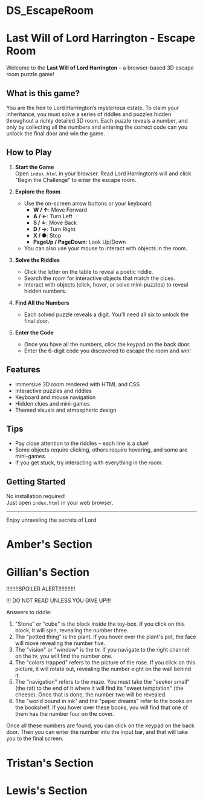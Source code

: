 # DS_EscapeRoom

# Last Will of Lord Harrington - Escape Room

Welcome to the **Last Will of Lord Harrington** – a browser-based 3D escape room puzzle game!

## What is this game?

You are the heir to Lord Harrington’s mysterious estate. To claim your inheritance, you must solve a series of riddles and puzzles hidden throughout a richly detailed 3D room. Each puzzle reveals a number, and only by collecting all the numbers and entering the correct code can you unlock the final door and win the game.

## How to Play

1. **Start the Game**  
   Open `index.html` in your browser. Read Lord Harrington’s will and click "Begin the Challenge" to enter the escape room.

2. **Explore the Room**

   - Use the on-screen arrow buttons or your keyboard:
     - **W / ↑**: Move Forward
     - **A / ←**: Turn Left
     - **S / ↓**: Move Back
     - **D / →**: Turn Right
     - **X / ●**: Stop
     - **PageUp / PageDown**: Look Up/Down
   - You can also use your mouse to interact with objects in the room.

3. **Solve the Riddles**

   - Click the letter on the table to reveal a poetic riddle.
   - Search the room for interactive objects that match the clues.
   - Interact with objects (click, hover, or solve mini-puzzles) to reveal hidden numbers.

4. **Find All the Numbers**

   - Each solved puzzle reveals a digit. You’ll need all six to unlock the final door.

5. **Enter the Code**
   - Once you have all the numbers, click the keypad on the back door.
   - Enter the 6-digit code you discovered to escape the room and win!

## Features

- Immersive 3D room rendered with HTML and CSS
- Interactive puzzles and riddles
- Keyboard and mouse navigation
- Hidden clues and mini-games
- Themed visuals and atmospheric design

## Tips

- Pay close attention to the riddles – each line is a clue!
- Some objects require clicking, others require hovering, and some are mini-games.
- If you get stuck, try interacting with everything in the room.

## Getting Started

No installation required!  
Just open `index.html` in your web browser.

---

Enjoy unraveling the secrets of Lord

# Amber's Section

# Gillian's Section

!!!!!!!!SPOILER ALERT!!!!!!!!!!!

!!! DO NOT READ UNLESS YOU GIVE UP!!!

Answers to riddle:

1. "Stone" or "cube" is the block inside the toy-box. If you click on this block, it will spin, revealing the number three.
2. The "potted thing" is the plant. If you hover over the plant's pot, the face will move revealing the number five.
3. The "vision" or "window" is the tv. If you navigate to the right channel on the tv, you will find the number one.
4. The "colors trapped" refers to the picture of the rose. If you click on this picture, it will rotate out, revealing the number eight on the wall behind it.
5. The "navigation" refers to the maze. You must take the "seeker small" (the rat) to the end of it where it will find its "sweet temptation" (the cheese). Once that is done, the number two will be revealed.
6. The "world bound in ink" and the "paper dreams" refer to the books on the bookshelf. If you hover over these books, you will find that one of them has the number four on the cover.

Once all these numbers are found, you can click on the keypad on the back door. Then you can enter the number into the input bar, and that will take you to the final screen.

# Tristan's Section

# Lewis's Section
